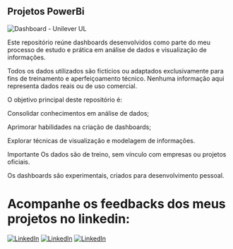 ## Projetos PowerBi

![Dashboard - Unilever UL](https://media.licdn.com/dms/image/v2/D4D22AQHDQO_f0KXR5w/feedshare-shrink_800/feedshare-shrink_800/0/1730225909271?e=1749081600&v=beta&t=AouWcTyNZpwJkgDvTgJTk8Zy-t_H5bmf6hS3R1F5REU)

Este repositório reúne dashboards desenvolvidos como parte do meu processo de estudo e prática em análise de dados e visualização de informações.

Todos os dados utilizados são fictícios ou adaptados exclusivamente para fins de treinamento e aperfeiçoamento técnico. Nenhuma informação aqui representa dados reais ou de uso comercial.

O objetivo principal deste repositório é:

Consolidar conhecimentos em análise de dados;

Aprimorar habilidades na criação de dashboards;

Explorar técnicas de visualização e modelagem de informações.

Importante
Os dados são de treino, sem vínculo com empresas ou projetos oficiais.

Os dashboards são experimentais, criados para desenvolvimento pessoal.

# Acompanhe os feedbacks dos meus projetos no linkedin:

[![LinkedIn](https://img.shields.io/badge/LinkedIn-0077B5?style=for-the-badge&logo=linkedin&logoColor=white)](https://www.linkedin.com/posts/gustavo-mendes-117767250_gostaria-de-compartilhar-o-dashboard-que-activity-7254504282756972545-VAZp?utm_source=share&utm_medium=member_desktop&rcm=ACoAAD4MaeMB1MovHnNZjlcKuPB4IugALRD-7JA)
[![LinkedIn](https://img.shields.io/badge/LinkedIn-0077B5?style=for-the-badge&logo=linkedin&logoColor=white)](https://www.linkedin.com/posts/gustavo-mendes-117767250_j%C3%A1-viu-um-dashboard-com-visualizador-3d-activity-7272621311959457793-5C4P?utm_source=share&utm_medium=member_desktop&rcm=ACoAAD4MaeMB1MovHnNZjlcKuPB4IugALRD-7JA)
[![LinkedIn](https://img.shields.io/badge/LinkedIn-0077B5?style=for-the-badge&logo=linkedin&logoColor=white)](https://www.linkedin.com/posts/gustavo-mendes-117767250_mais-um-dashboard-que-montei-seguindo-o-curso-activity-7257093458648068096-ByFs?utm_source=share&utm_medium=member_desktop&rcm=ACoAAD4MaeMB1MovHnNZjlcKuPB4IugALRD-7JA)
